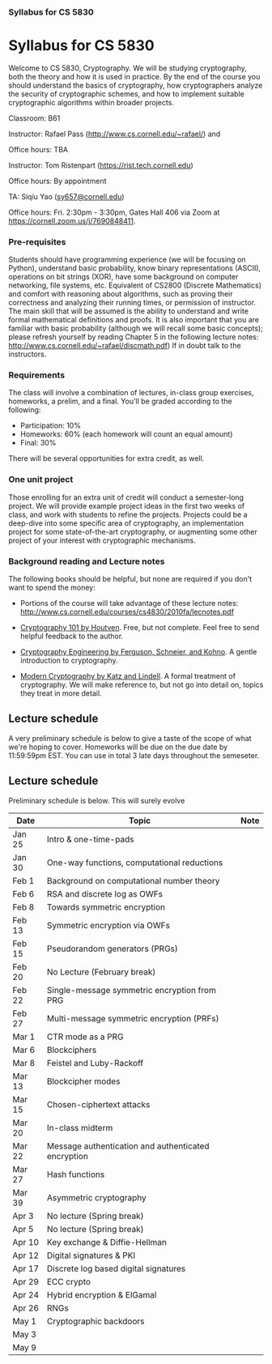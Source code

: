 ### Syllabus for CS 5830

# Syllabus for CS 5830

Welcome to CS 5830, Cryptography. We will be studying cryptography, both the
theory and how it is used in practice. By the end of the course you should
understand the basics of cryptography, how cryptographers analyze the
security of cryptographic schemes, and how to implement suitable
cryptographic algorithms within broader projects. 

Classroom: B61

Instructor: Rafael Pass (http://www.cs.cornell.edu/~rafael/) and

Office hours: TBA

Instructor: Tom Ristenpart (https://rist.tech.cornell.edu)

Office hours: By appointment

TA: Siqiu Yao (sy657@cornell.edu)

Office hours: Fri. 2:30pm - 3:30pm, Gates Hall 406 via Zoom at https://cornell.zoom.us/j/7690848411.


### Pre-requisites

Students should have programming experience (we will be focusing on Python),
understand basic probability, know binary representations (ASCII), operations on
bit strings (XOR), have some background on computer networking, file systems,
etc.  Equivalent of CS2800 (Discrete Mathematics) and comfort with reasoning
about algorithms, such as proving their correctness and analyzing their running
times, or permission of instructor.  The main skill that will be assumed is the
ability to understand and write formal mathematical definitions and proofs. It
is also important that you are familiar with basic probability (although we will
recall some basic concepts); please refresh yourself by reading Chapter 5 in the
following lecture notes: http://www.cs.cornell.edu/~rafael/discmath.pdf) If in
doubt talk to the instructors.


### Requirements

The class will involve a combination of lectures, in-class group exercises,
homeworks, a prelim, and a final. You'll be graded according to the following:

* Participation: 10%
* Homeworks:  60% (each homework will count an equal amount)
* Final:  30% 

There will be several opportunities for extra credit, as well.


### One unit project

Those enrolling for an extra unit of credit will conduct a semester-long
project. We will provide example project ideas in the first two weeks of class,
and work with students to refine the projects. Projects could be a deep-dive into some specific area of cryptography, 
an implementation project for some state-of-the-art cryptography, or augmenting
some other project of your interest with cryptographic mechanisms. 

### Background reading and Lecture notes

The following books should be helpful, but none are required if you don't want to spend the money:


* Portions of the course will take advantage of these lecture notes: http://www.cs.cornell.edu/courses/cs4830/2010fa/lecnotes.pdf
* [Cryptography 101 by Houtven](https://www.crypto101.io/). Free, but not complete. Feel free to send helpful feedback to the author.

* [Cryptography Engineering by Ferguson, Schneier, and Kohno](https://www.schneier.com/books/cryptography_engineering/). A gentle
  introduction to cryptography.

* [Modern Cryptography by Katz and Lindell](http://www.cs.umd.edu/~jkatz/imc.html). A formal treatment of cryptography.
  We will make reference to, but not go into detail on, topics they treat in
  more detail.


## Lecture schedule

A very preliminary schedule is below to give a taste of the scope of
what we're hoping to cover.  Homeworks will be due on the due date by
11:59:59pm EST. You can use in total 3 late days throughout the semeseter. 



## Lecture schedule

Preliminary schedule is below. This will surely evolve


| Date |  Topic  |  Note |
|------|---------|--------|
| Jan 25 | Intro & one-time-pads |  |
| Jan 30 | One-way functions, computational reductions |  |
| Feb 1 |  Background on computational number theory |  |
| Feb 6 |  RSA and discrete log as OWFs  |  |
| Feb 8 |  Towards symmetric encryption | |
| Feb 13 | Symmetric encryption via OWFs |  |
| Feb 15 | Pseudorandom generators (PRGs) |   |
| Feb 20 | No Lecture (February break)  |  |
| Feb 22 | Single-message symmetric encryption from PRG |  |
| Feb 27 | Multi-message symmetric encryption (PRFs) |  |
| Mar 1 | CTR mode as a PRG |  |
| Mar 6 |  Blockciphers |  |
| Mar 8 |  Feistel and Luby-Rackoff |  |
| Mar 13 | Blockcipher modes   |  |
| Mar 15 | Chosen-ciphertext attacks | |
| Mar 20 |  In-class midterm | |
| Mar 22 |  Message authentication and authenticated encryption |   |
| Mar 27 |  Hash functions  |   |
| Mar 39 | Asymmetric cryptography  |  |
| Apr 3 | No lecture (Spring break) |  |
| Apr 5 | No lecture (Spring break) | |
| Apr 10 | Key exchange & Diffie-Hellman  |  |
| Apr 12 | Digital signatures & PKI | |
| Apr 17 | Discrete log based digital signatures  |  |
| Apr 29 | ECC crypto |  |
| Apr 24 | Hybrid encryption & ElGamal | |
| Apr 26 | RNGs | |
| May 1 |  Cryptographic backdoors |  |
| May 3 |  |  |
| May 9 |  |  |

